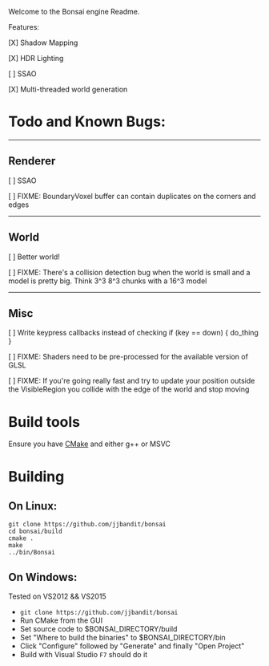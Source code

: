 Welcome to the Bonsai engine Readme.




Features:

[X] Shadow Mapping

[X] HDR Lighting

[ ] SSAO

[X] Multi-threaded world generation

# Todo and Known Bugs:


-------------------------------------------------------------------------------
## Renderer

[ ] SSAO

[ ] FIXME: BoundaryVoxel buffer can contain duplicates on the corners and edges


-------------------------------------------------------------------------------
## World

[ ] Better world!

[ ] FIXME: There's a collision detection bug when the world is small and a
model is pretty big.  Think 3^3 8^3 chunks with a 16^3 model


-------------------------------------------------------------------------------
## Misc

[ ] Write keypress callbacks instead of checking if (key == down) { do_thing }

[ ] FIXME: Shaders need to be pre-processed for the available version of GLSL

[ ] FIXME: If you're going really fast and try to update your position outside
the VisibleRegion you collide with the edge of the world and stop moving





# Build tools

Ensure you have [CMake](https://cmake.org/download) and either g++ or MSVC 

# Building

## On Linux:

```
git clone https://github.com/jjbandit/bonsai
cd bonsai/build
cmake .
make
../bin/Bonsai
```

## On Windows:
Tested on VS2012 && VS2015

- `git clone https://github.com/jjbandit/bonsai`
- Run CMake from the GUI
- Set source code to $BONSAI_DIRECTORY/build
- Set "Where to build the binaries" to $BONSAI_DIRECTORY/bin
- Click "Configure" followed by "Generate" and finally "Open Project"
- Build with Visual Studio `F7` should do it


